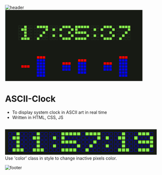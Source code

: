 ![header](https://capsule-render.vercel.app/api?type=slice&color=auto&height=130&section=header&text=ASCII%20Clock&fontSize=30&fontAlign=80)
![](Screen.gif) 

# ASCII-Clock
* To display system clock in ASCII art in real time
* Written in HTML, CSS, JS


<br><img src="Color.png" width="500px"><br>
Use 'color' class in style to change inactive pixels color.

![footer](https://capsule-render.vercel.app/api?type=slice&color=auto&height=130&section=footer)
